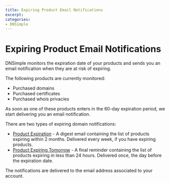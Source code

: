 ```yaml
---
title: Expiring Product Email Notifications
excerpt: 
categories:
- DNSimple
---
```


# Expiring Product Email Notifications

DNSimple monitors the expiration date of your products and sends you an email notification when they are at risk of expiring.

The following products are currently monitored:

- Purchased domains
- Purchased certificates
- Purchased whois privacies

As soon as one of these products enters in the 60-day expiration period, we start delivering you an email notification.

There are two types of expiring domain notifications:

- [Product Expiration](/articles/product-expiration-notification) - A digest email containing the list of products expiring within 2 months. Delivered every week, if you have expiring products.
- [Product Expiring Tomorrow](/articles/product-expiring-tomorrow-notification) - A final reminder containing the list of products expiring in less than 24 hours. Delivered once, the day before the expiration date.

The notifications are delivered to the email address associated to your account.
